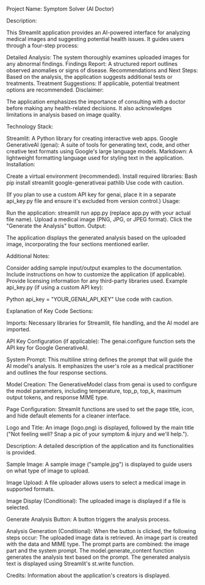 Project Name: Symptom Solver (AI Doctor)

Description:

This Streamlit application provides an AI-powered interface for analyzing medical images and suggesting potential health issues. It guides users through a four-step process:

Detailed Analysis: The system thoroughly examines uploaded images for any abnormal findings.
Findings Report: A structured report outlines observed anomalies or signs of disease.
Recommendations and Next Steps: Based on the analysis, the application suggests additional tests or treatments.
Treatment Suggestions: If applicable, potential treatment options are recommended.
Disclaimer:

The application emphasizes the importance of consulting with a doctor before making any health-related decisions. It also acknowledges limitations in analysis based on image quality.

Technology Stack:

Streamlit: A Python library for creating interactive web apps.
Google GenerativeAI (genai): A suite of tools for generating text, code, and other creative text formats using Google's large language models.
Markdown: A lightweight formatting language used for styling text in the application.
Installation:

Create a virtual environment (recommended).
Install required libraries:
Bash
pip install streamlit google-generativeai pathlib
Use code with caution.

(If you plan to use a custom API key for genai, place it in a separate api_key.py file and ensure it's excluded from version control.)
Usage:

Run the application: streamlit run app.py (replace app.py with your actual file name).
Upload a medical image (PNG, JPG, or JPEG format).
Click the "Generate the Analysis" button.
Output:

The application displays the generated analysis based on the uploaded image, incorporating the four sections mentioned earlier.

Additional Notes:

Consider adding sample input/output examples to the documentation.
Include instructions on how to customize the application (if applicable).
Provide licensing information for any third-party libraries used.
Example api_key.py (if using a custom API key):

Python
api_key = "YOUR_GENAI_API_KEY"
Use code with caution.

Explanation of Key Code Sections:

Imports: Necessary libraries for Streamlit, file handling, and the AI model are imported.

API Key Configuration (if applicable): The genai.configure function sets the API key for Google GenerativeAI.

System Prompt: This multiline string defines the prompt that will guide the AI model's analysis. It emphasizes the user's role as a medical practitioner and outlines the four response sections.

Model Creation: The GenerativeModel class from genai is used to configure the model parameters, including temperature, top_p, top_k, maximum output tokens, and response MIME type.

Page Configuration: Streamlit functions are used to set the page title, icon, and hide default elements for a cleaner interface.

Logo and Title: An image (logo.png) is displayed, followed by the main title ("Not feeling well? Snap a pic of your symptom & injury and we'll help.").

Description: A detailed description of the application and its functionalities is provided.

Sample Image: A sample image ("sample.jpg") is displayed to guide users on what type of image to upload.

Image Upload: A file uploader allows users to select a medical image in supported formats.

Image Display (Conditional): The uploaded image is displayed if a file is selected.

Generate Analysis Button: A button triggers the analysis process.

Analysis Generation (Conditional): When the button is clicked, the following steps occur:
The uploaded image data is retrieved.
An image part is created with the data and MIME type.
The prompt parts are combined: the image part and the system prompt.
The model.generate_content function generates the analysis text based on the prompt.
The generated analysis text is displayed using Streamlit's st.write function.

Credits: Information about the application's creators is displayed.
